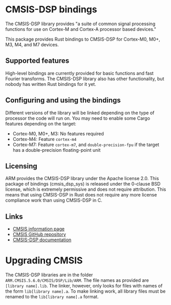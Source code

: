 # CMSIS-DSP bindings

The CMSIS-DSP library provides "a suite of common signal processing functions for use on Cortex-M and Cortex-A processor
based devices."

This package provides Rust bindings to CMSIS-DSP for Cortex-M0, M0+, M3, M4, and M7 devices.

## Supported features

High-level bindings are currently provided for basic functions and fast Fourier transforms. The CMSIS-DSP library also
has other functionality, but nobody has written Rust bindings for it yet.

## Configuring and using the bindings

Different versions of the library will be linked depending on the type of processor the code will run on.
You may need to enable some Cargo features depending on the target:

* Cortex-M0, M0+, M3: No features required
* Cortex-M4: Feature `cortex-m4`
* Cortex-M7: Feature `cortex-m7`, and `double-precision-fpu` if the target has a double-precision floating-point unit

## Licensing

ARM provides the CMSIS-DSP library under the Apache license 2.0. This package of bindings (cmsis_dsp_sys) is released
under the 0-clause BSD license, which is extremely permissive and does not require attribution. This means that using
CMSIS-DSP in Rust does not require any more license compliance work than using CMSIS-DSP in C.

## Links

* [CMSIS information page](https://www.arm.com/why-arm/technologies/cmsis)
* [CMSIS GitHub repository](https://github.com/ARM-software/CMSIS_5/)
* [CMSIS-DSP documentation](https://arm-software.github.io/CMSIS_5/DSP/html/index.html)

# Upgrading CMSIS

The CMSIS-DSP libraries are in the folder `ARM.CMSIS.5.6.0/CMSIS/DSP/Lib/ARM`. The file names as provided are
`[library name].lib`. The linker, however, only looks for files with names of the form `lib[library name].a`.
To make linking work, all library files must be renamed to the `lib[library name].a` format.
